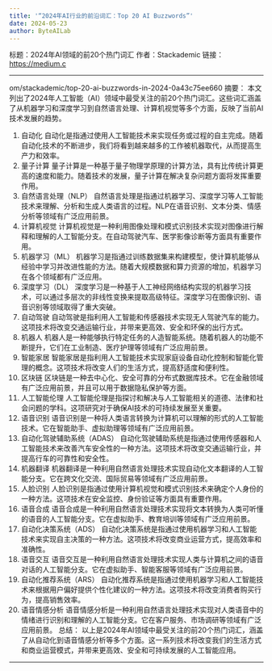 ```yaml
---
title: '“2024年AI行业的前沿词汇：Top 20 AI Buzzwords”'
date: 2024-05-23
author: ByteAILab
---
```


标题：2024年AI领域的前20个热门词汇
作者：Stackademic
链接：https://medium.c

---
om/stackademic/top-20-ai-buzzwords-in-2024-0a43c75ee660
摘要：
本文列出了2024年人工智能（AI）领域中最受关注的前20个热门词汇。这些词汇涵盖了从机器学习和深度学习到自然语言处理、计算机视觉等多个方面，反映了当前AI技术发展的趋势。
1. 自动化
自动化是指通过使用人工智能技术来实现任务或过程的自主完成。随着自动化技术的不断进步，我们将看到越来越多的工作被机器取代，从而提高生产力和效率。
2. 量子计算
量子计算是一种基于量子物理学原理的计算方法，具有比传统计算更高的速度和能力。随着技术的发展，量子计算在解决复杂问题方面将发挥重要作用。
3. 自然语言处理（NLP）
自然语言处理是指通过机器学习、深度学习等人工智能技术来理解、分析和生成人类语言的过程。NLP在语音识别、文本分类、情感分析等领域有广泛应用前景。
4. 计算机视觉
计算机视觉是一种利用图像处理和模式识别技术实现对图像进行解释和理解的人工智能分支。在自动驾驶汽车、医学影像诊断等方面具有重要作用。
5. 机器学习（ML）
机器学习是指通过训练数据集来构建模型，使计算机能够从经验中学习并改进性能的方法。随着大规模数据和算力资源的增加，机器学习在各个领域都有广泛应用。
6. 深度学习（DL）
深度学习是一种基于人工神经网络结构实现的机器学习技术，可以通过多层次的非线性变换来提取高级特征。深度学习在图像识别、语音识别等领域取得了重大突破。
7. 自动驾驶
自动驾驶是指利用人工智能和传感器技术实现无人驾驶汽车的能力。这项技术将改变交通运输行业，并带来更高效、安全和环保的出行方式。
8. 机器人
机器人是一种能够执行特定任务的人造智能系统。随着机器人的功能不断提升，它们在工业制造、医疗护理等领域有广泛应用前景。
9. 智能家居
智能家居是指利用人工智能技术实现家庭设备自动化控制和智能化管理的概念。这项技术将改变人们的生活方式，提高舒适度和便利性。
10. 区块链
区块链是一种去中心化、安全可靠的分布式数据库技术。它在金融领域有广泛应用前景，并且可以用于数据隐私保护等方面。
11. 人工智能伦理
人工智能伦理是指探讨和解决与人工智能相关的道德、法律和社会问题的学科。这项研究对于确保AI技术的可持续发展至关重要。
12. 语音识别
语音识别是一种将人类语言转换为计算机可以理解的形式的人工智能技术。它在智能助手、虚拟助理等领域有广泛应用前景。
13. 自动化驾驶辅助系统（ADAS）
自动化驾驶辅助系统是指通过使用传感器和人工智能技术来改善汽车安全性的一种方法。这项技术将改变交通运输行业，并提高行车的可靠性和安全性。
14. 机器翻译
机器翻译是一种利用自然语言处理技术实现自动化文本翻译的人工智能分支。它在跨文化交流、国际贸易等领域有广泛应用前景。
15. 人脸识别
人脸识别是指通过使用计算机视觉和模式识别技术来确定个人身份的一种方法。这项技术在安全监控、身份验证等方面具有重要作用。
16. 语音合成
语音合成是一种利用自然语言处理技术实现将文本转换为人类可听懂的语音的人工智能分支。它在虚拟助手、教育培训等领域有广泛应用前景。
17. 自动化决策系统（ADS）
自动化决策系统是指通过使用机器学习和人工智能技术来实现自主决策的一种方法。这项技术将改变商业运营方式，提高效率和准确性。
18. 语音交互
语音交互是一种利用自然语言处理技术实现人类与计算机之间的语音对话的人工智能分支。它在虚拟助手、智能客服等领域有广泛应用前景。
19. 自动化推荐系统（ARS）
自动化推荐系统是指通过使用机器学习和人工智能技术来根据用户偏好提供个性化建议的一种方法。这项技术将改变消费者购买行为，提高销售效率。
20. 语音情感分析
语音情感分析是一种利用自然语言处理技术实现对人类语音中的情绪进行识别和理解的人工智能分支。它在客户服务、市场调研等领域有广泛应用前景。
总结：
以上是2024年AI领域中最受关注的前20个热门词汇，涵盖了从自动化到语音情感分析等多个方面。这一系列技术将改变我们的生活方式和商业运营模式，并带来更高效、安全和可持续发展的人工智能应用。
---

